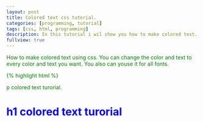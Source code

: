 ```yaml
---
layout: post
title: Colored text css tutorial.
categories: [programming, tutorial]
tags: [css, html, programming]
description: In this tutorial i wil show you how to make colored text.
fullview: true
---
```


How to make colored text using css. You can change the color and text to every color and text you want. You also can youse it for all fonts.

{% highlight html %}
<html>
  <head>
    <style>
      p {
        color: green;
      }
      
      h1{
        color: blue;
      }
    </style>
  </head>

<body>
  <p>p colored text turorial.</p>
  
  <h1>h1 colored text turorial</h1>
</body>
</html>
{% endhighlight %}

This is the final result.

<html>
  <head>
    <style>
      p.color-tutorial {
        color: green;
      }
      h1.color-tutorialh1 {
        color: blue;
      }
    </style>
  </head>

<body>
  <p class="color-tutorial">p colored text turorial.</p>
  <h1 class="color-tutorialh1">h1 colored text turorial</h1>
</body>
</html>
